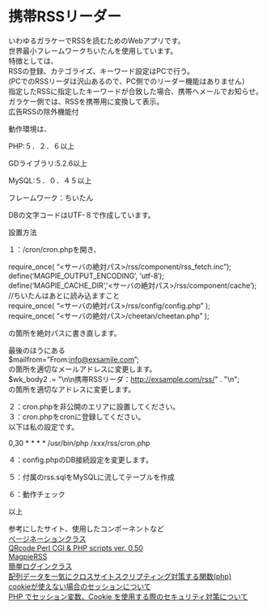 ﻿携帯RSSリーダー
=================  
いわゆるガラケーでRSSを読むためのWebアプリです。  
世界最小フレームワークちいたんを使用しています。  
特徴としては、  
RSSの登録、カテゴライズ、キーワード設定はPCで行う。  
(PCでのRSSリーダは沢山あるので、PC側でのリーダー機能はありません）  
指定したRSSに指定したキーワードが合致した場合、携帯へメールでお知らせ。  
ガラケー側では、RSSを携帯用に変換して表示。  
広告RSSの除外機能付  

動作環境は、  

PHP:５．２．６以上  

GDライブラリ:5.2.6以上  

MySQL:５．０．４５以上  

フレームワーク：ちいたん  

DBの文字コードはUTF-８で作成しています。  

設置方法  

１：/cron/cron.phpを開き、  
  
require_once( “<サーバの絶対パス>/rss/component/rss_fetch.inc”);  
define(‘MAGPIE_OUTPUT_ENCODING’, ‘utf-8′);  
define(‘MAGPIE_CACHE_DIR’,'<サーバの絶対パス>/rss/component/cache’);  
//ちいたんはあとに読み込ますこと  
require_once( “<サーバの絶対パス>/rss/config/config.php” );  
require_once( “<サーバの絶対パス>/cheetan/cheetan.php” );  
  
の箇所を絶対パスに書き直します。  

最後のほうにある  
$mailfrom=”From:info@exsamile.com”;  
の箇所を適切なメールアドレスに変更します。  
$wk_body2 .= "\n\n携帯RSSリーダ：http://exsample.com/rss/" . "\n";  
の箇所を適切なアドレスに変更します。  

２：cron.phpを非公開のエリアに設置してください。  
３：cron.phpをcronに登録してください。  
以下は私の設定です。  
  
0,30 * * * * /usr/bin/php /xxx/rss/cron.php  
  
４：config.phpのDB接続設定を変更します。  

５：付属のrss.sqlをMySQLに流してテーブルを作成  

６：動作チェック  

以上  

参考にしたサイト、使用したコンポーネントなど  
[ページネーションクラス](http://www4.osk.3web.ne.jp/~nisitatu/pagination.html "ページネーションクラス")  
[QRcode Perl CGI & PHP scripts ver. 0.50](http://www.swetake.com/qr/qr_cgi.html "QRcode Perl CGI & PHP scripts ver. 0.50")  
[MagpieRSS](http://sourceforge.net/projects/magpierss/files/ "MagpieRSS")  
[簡単ログインクラス](http://turi2.net/blog/709.html "簡単ログインクラス")  
[配列データを一気にクロスサイトスクリプティング対策する関数(php)](http://soft.fpso.jp/develop/php/entry_1891.html "配列データを一気にクロスサイトスクリプティング対策する関数(php)")  
[cookieが使えない場合のセッションについて](http://php.cheetan.net/community/forum/categories/2/topics/373/1.html "cookieが使えない場合のセッションについて")  
[PHP でセッション変数、Cookie を使用する際のセキュリティ対策について](http://www.asahi-net.or.jp/~wv7y-kmr/memo/php_security.html#PHP_Session "PHP でセッション変数、Cookie を使用する際のセキュリティ対策について")  
